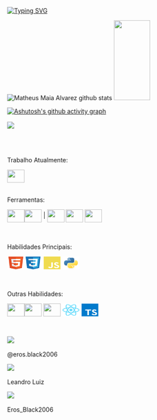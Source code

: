 [![Typing SVG](https://readme-typing-svg.herokuapp.com/?color=f700ff&size=35&center=true&vCenter=true&width=1000&lines=Me+chamo+Luthier;Desenvolvedor+Frontend+e+Backend+;Pleno)](https://git.io/typing-svg) 

<img width="49%" height="195px" src="https://github-readme-stats.vercel.app/api?username=Luthier2006&show_icons=true&count_private=true&hide_border=true&title_color=f700ff&icon_color=00ffe8&text_color=ffffff&bg_color=000000" alt="Matheus Maia Alvarez github stats"/> <img width="41%" height="185px"
src="https://github-readme-stats.vercel.app/api/top-langs/?username=Luthier2006&layout=compact&langs_count=10&hide_border=true&title_color=f700ff&text_color=00ffe8&bg_color=000000"/>

[![Ashutosh's github activity graph](https://github-readme-activity-graph.vercel.app/graph?username=Luthier2006&bg_color=000000&color=f700ff&line=00ffe8&point=f700ff&area=true&hide_border=true)](https://github.com/ashutosh00710/github-readme-activity-graph)

<img align="center" src="https://github-profile-trophy.vercel.app/?username=Luthier2006&theme=dracula&row=2&no-bg=true&column=3&margin-w=15&margin-h=15"/><br><br><br>

##

Trabalho Atualmente:

<img align="center" height="30" width="40" src="https://cdn.jsdelivr.net/gh/devicons/devicon@latest/icons/linkedin/linkedin-original.svg" /><br><br>

Ferramentas:

  <img align="center" height="30" width="40" src="https://cdn.jsdelivr.net/gh/devicons/devicon@latest/icons/vscode/vscode-original.svg" /><img align="center" height="30" width="40" src="https://cdn.jsdelivr.net/gh/devicons/devicon@latest/icons/git/git-original.svg" /> |
  <img align="center" height="30" width="40" src="https://cdn.jsdelivr.net/gh/devicons/devicon@latest/icons/firebase/firebase-original.svg" />
  <img align="center" height="30" width="40" src="https://cdn.jsdelivr.net/gh/devicons/devicon@latest/icons/firefox/firefox-original.svg" />
  <img align="center" height="30" width="40" src="https://cdn.jsdelivr.net/gh/devicons/devicon@latest/icons/kalilinux/kalilinux-original.svg" />
  <br><br><br>

Habilidades Principais:
  
  <img align="center" height="30" width="40" src="https://raw.githubusercontent.com/devicons/devicon/master/icons/html5/html5-original.svg"><img align="center" height="30" width="40" src="https://raw.githubusercontent.com/devicons/devicon/master/icons/css3/css3-original.svg">
  <img align="center" height="30" width="40" src="https://raw.githubusercontent.com/devicons/devicon/master/icons/javascript/javascript-plain.svg">
  <img align="center" height="30" width="40" src="https://raw.githubusercontent.com/devicons/devicon/master/icons/python/python-original.svg"><br><br><br>

Outras Habilidades:

  <img align="center" height="30" width="40" src="https://cdn.jsdelivr.net/gh/devicons/devicon@latest/icons/java/java-original.svg" /><img align="center" height="30" width="40" src="https://cdn.jsdelivr.net/gh/devicons/devicon@latest/icons/nodejs/nodejs-original.svg" />
  <img align="center" height="30" width="40" src="https://cdn.jsdelivr.net/gh/devicons/devicon@latest/icons/tailwindcss/tailwindcss-original.svg" />
  <img align="center" height="30" width="40" src="https://raw.githubusercontent.com/devicons/devicon/master/icons/react/react-original.svg">
  <img align="center" height="30" width="40" src="https://raw.githubusercontent.com/devicons/devicon/master/icons/typescript/typescript-plain.svg">
</div>

##
 <br>
<div> 
  <a align="center" href="#" target="_blank" rel="noopener noreferrer"><img src="https://img.shields.io/badge/-Instagram-%23E4405F?style=for-the-badge&logo=instagram&logoColor=white" target="_blank"></a><p>@eros.black2006</p>
  <a href="#" target="_blank" rel="noopener noreferrer"><img src="https://img.shields.io/badge/-LinkedIn-%230077B5?style=for-the-badge&logo=linkedin&logoColor=white" target="_blank"></a><p>Leandro Luiz</p>
  <a href="#" target="_blank"><img src="https://img.shields.io/badge/Discord-7289DA?style=for-the-badge&logo=discord&logoColor=white"></a><p>Eros_Black2006</p>
</div>
